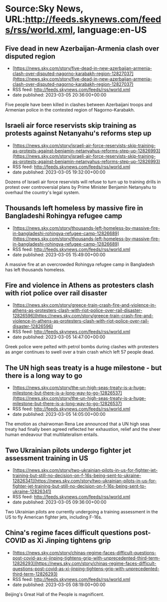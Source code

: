 # Source:Sky News, URL:http://feeds.skynews.com/feeds/rss/world.xml, language:en-US

## Five dead in new Azerbaijan-Armenia clash over disputed region
 - [https://news.sky.com/story/five-dead-in-new-azerbaijan-armenia-clash-over-disputed-nagorno-karabakh-region-12827037](https://news.sky.com/story/five-dead-in-new-azerbaijan-armenia-clash-over-disputed-nagorno-karabakh-region-12827037)
 - RSS feed: http://feeds.skynews.com/feeds/rss/world.xml
 - date published: 2023-03-05 20:36:00+00:00

Five people have been killed in clashes between Azerbaijani troops and Armenian police in the contested region of Nagorno-Karabakh.&#160;

## Israeli air force reservists skip training as protests against Netanyahu's reforms step up
 - [https://news.sky.com/story/israeli-air-force-reservists-skip-training-as-protests-against-benjamin-netanyahus-reforms-step-up-12826993](https://news.sky.com/story/israeli-air-force-reservists-skip-training-as-protests-against-benjamin-netanyahus-reforms-step-up-12826993)
 - RSS feed: http://feeds.skynews.com/feeds/rss/world.xml
 - date published: 2023-03-05 19:32:00+00:00

Dozens of Israeli air force reservists will refuse to turn up to training drills in protest over controversial plans by Prime Minister Benjamin Netanyahu to overhaul the country's legal system.

## Thousands left homeless by massive fire in Bangladeshi Rohingya refugee camp
 - [https://news.sky.com/story/thousands-left-homeless-by-massive-fire-in-bangladeshi-rohingya-refugee-camp-12826689](https://news.sky.com/story/thousands-left-homeless-by-massive-fire-in-bangladeshi-rohingya-refugee-camp-12826689)
 - RSS feed: http://feeds.skynews.com/feeds/rss/world.xml
 - date published: 2023-03-05 15:49:00+00:00

A massive fire at an overcrowded Rohingya refugee camp in Bangladesh has left thousands homeless.

## Fire and violence in Athens as protesters clash with riot police over rail disaster
 - [https://news.sky.com/story/greece-train-crash-fire-and-violence-in-athens-as-protesters-clash-with-riot-police-over-rail-disaster-12826596](https://news.sky.com/story/greece-train-crash-fire-and-violence-in-athens-as-protesters-clash-with-riot-police-over-rail-disaster-12826596)
 - RSS feed: http://feeds.skynews.com/feeds/rss/world.xml
 - date published: 2023-03-05 14:47:00+00:00

Greek police were pelted with petrol bombs during clashes with protesters as anger continues to swell over a train crash which left 57 people dead.

## The UN high seas treaty is a huge milestone - but there is a long way to go
 - [https://news.sky.com/story/the-un-high-seas-treaty-is-a-huge-milestone-but-there-is-a-long-way-to-go-12826537](https://news.sky.com/story/the-un-high-seas-treaty-is-a-huge-milestone-but-there-is-a-long-way-to-go-12826537)
 - RSS feed: http://feeds.skynews.com/feeds/rss/world.xml
 - date published: 2023-03-05 14:05:00+00:00

The emotion as chairwoman Rena Lee announced that a UN high seas treaty had finally been agreed reflected her exhaustion, relief and the sheer human endeavour that multilateralism entails.

## Two Ukrainian pilots undergo fighter jet assessment training in US
 - [https://news.sky.com/story/two-ukrainian-pilots-in-us-for-fighter-jet-training-but-still-no-decision-on-f-16s-being-sent-to-ukraine-12826341](https://news.sky.com/story/two-ukrainian-pilots-in-us-for-fighter-jet-training-but-still-no-decision-on-f-16s-being-sent-to-ukraine-12826341)
 - RSS feed: http://feeds.skynews.com/feeds/rss/world.xml
 - date published: 2023-03-05 09:36:00+00:00

Two Ukrainian pilots are currently undergoing a training assessment in the US to fly American fighter jets, including F-16s.

## China's regime faces difficult questions post-COVID as Xi Jinping tightens grip
 - [https://news.sky.com/story/chinas-regime-faces-difficult-questions-post-covid-as-xi-jinping-tightens-grip-with-unprecedented-third-term-12826293](https://news.sky.com/story/chinas-regime-faces-difficult-questions-post-covid-as-xi-jinping-tightens-grip-with-unprecedented-third-term-12826293)
 - RSS feed: http://feeds.skynews.com/feeds/rss/world.xml
 - date published: 2023-03-05 08:19:00+00:00

Beijing's Great Hall of the People is magnificent.

